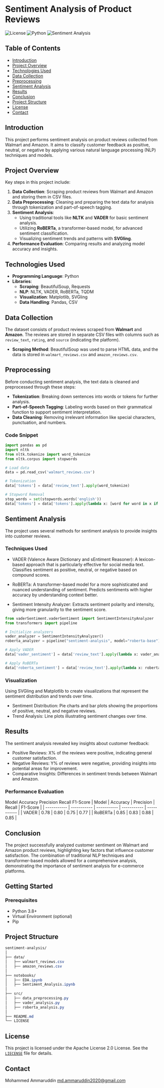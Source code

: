# Sentiment Analysis of Product Reviews

![License](https://img.shields.io/badge/license-MIT-blue.svg)
![Python](https://img.shields.io/badge/python-3.8%2B-blue.svg)
![Sentiment Analysis](https://img.shields.io/badge/Sentiment-Analysis-brightgreen.svg)

## Table of Contents

- [Introduction](#introduction)
- [Project Overview](#project-overview)
- [Technologies Used](#technologies-used)
- [Data Collection](#data-collection)
- [Preprocessing](#preprocessing)
- [Sentiment Analysis](#sentiment-analysis)
- [Results](#results)
- [Conclusion](#conclusion)
- [Project Structure](#project-structure)
- [License](#license)
- [Contact](#contact)

## Introduction

This project performs sentiment analysis on product reviews collected from Walmart and Amazon. It aims to classify customer feedback as positive, neutral, or negative by applying various natural language processing (NLP) techniques and models.

## Project Overview

Key steps in this project include:

1. **Data Collection**: Scraping product reviews from Walmart and Amazon and storing them in CSV files.
2. **Data Preprocessing**: Cleaning and preparing the text data for analysis through tokenization and part-of-speech tagging.
3. **Sentiment Analysis**:
   - Using traditional tools like **NLTK** and **VADER** for basic sentiment analysis.
   - Utilizing **RoBERTa**, a transformer-based model, for advanced sentiment classification.
   - Visualizing sentiment trends and patterns with **SVGling**.
4. **Performance Evaluation**: Comparing results and analyzing model accuracy and insights.

## Technologies Used

- **Programming Language**: Python
- **Libraries**:
  - **Scraping**: BeautifulSoup, Requests
  - **NLP**: NLTK, VADER, RoBERTa, TQDM
  - **Visualization**: Matplotlib, SVGling
  - **Data Handling**: Pandas, CSV

## Data Collection

The dataset consists of product reviews scraped from **Walmart** and **Amazon**. The reviews are stored in separate CSV files with columns such as `review_text`, `rating`, and `source` (indicating the platform).

- **Scraping Method**: BeautifulSoup was used to parse HTML data, and the data is stored in `walmart_reviews.csv` and `amazon_reviews.csv`.

## Preprocessing

Before conducting sentiment analysis, the text data is cleaned and preprocessed through these steps:

- **Tokenization**: Breaking down sentences into words or tokens for further analysis.
- **Part-of-Speech Tagging**: Labeling words based on their grammatical function to support sentiment interpretation.
- **Data Cleaning**: Removing irrelevant information like special characters, punctuation, and numbers.

### Code Snippet

```python
import pandas as pd
import nltk
from nltk.tokenize import word_tokenize
from nltk.corpus import stopwords

# Load data
data = pd.read_csv('walmart_reviews.csv')

# Tokenization
data['tokens'] = data['review_text'].apply(word_tokenize)

# Stopword Removal
stop_words = set(stopwords.words('english'))
data['tokens'] = data['tokens'].apply(lambda x: [word for word in x if word not in stop_words])
```
## Sentiment Analysis
The project uses several methods for sentiment analysis to provide insights into customer reviews.

### Techniques Used
- VADER (Valence Aware Dictionary and sEntiment Reasoner):
A lexicon-based approach that is particularly effective for social media text.
Classifies sentiment as positive, neutral, or negative based on compound scores.

- RoBERTa:
A transformer-based model for a more sophisticated and nuanced understanding of sentiment.
Predicts sentiments with higher accuracy by understanding context better.

- Sentiment Intensity Analyzer:
Extracts sentiment polarity and intensity, giving more granularity to the sentiment score.
```python
from vaderSentiment.vaderSentiment import SentimentIntensityAnalyzer
from transformers import pipeline

# Initialize analyzers
vader_analyzer = SentimentIntensityAnalyzer()
roberta_analyzer = pipeline("sentiment-analysis", model="roberta-base")

# Apply VADER
data['vader_sentiment'] = data['review_text'].apply(lambda x: vader_analyzer.polarity_scores(x)['compound'])

# Apply RoBERTa
data['roberta_sentiment'] = data['review_text'].apply(lambda x: roberta_analyzer(x)[0]['label'])
```
### Visualization
Using SVGling and Matplotlib to create visualizations that represent the sentiment distribution and trends over time.

- Sentiment Distribution: Pie charts and bar plots showing the proportions of positive, neutral, and negative reviews.
- Trend Analysis: Line plots illustrating sentiment changes over time.

## Results
The sentiment analysis revealed key insights about customer feedback:

- Positive Reviews: X% of the reviews were positive, indicating general customer satisfaction.
- Negative Reviews: Y% of reviews were negative, providing insights into potential areas for improvement.
- Comparative Insights: Differences in sentiment trends between Walmart and Amazon.
### Performance Evaluation
Model	Accuracy	Precision	Recall	F1-Score
| Model | Accuracy | Precision | Recall | F1-Score |
| ----------- | ----------- | ----------- | ----------- | ----------- |
| VADER | 0.78 | 0.80 | 0.75 | 0.77 |
| RoBERTa | 0.85 | 0.83 | 0.88 | 0.85 |


## Conclusion
The project successfully analyzed customer sentiment on Walmart and Amazon product reviews, highlighting key factors that influence customer satisfaction. The combination of traditional NLP techniques and transformer-based models allowed for a comprehensive analysis, demonstrating the importance of sentiment analysis for e-commerce platforms.
## Getting Started

### Prerequisites
- Python 3.8+
- Virtual Environment (optional)
- Pip

## Project Structure
```css
sentiment-analysis/
│
├── data/
│   ├── walmart_reviews.csv
│   ├── amazon_reviews.csv
│
├── notebooks/
│   ├── EDA.ipynb
│   ├── Sentiment_Analysis.ipynb
│
├── src/
│   ├── data_preprocessing.py
│   ├── vader_analysis.py
│   ├── roberta_analysis.py
│
├── README.md
└── LICENSE
```
## License
This project is licensed under the Apache License 2.0 License. See the [`LIECENSE`](#LIECENSE) file for details.

## Contact
Mohammed Ammaruddin
md.ammaruddin2020@gmail.com
